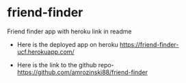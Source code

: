 # friend-finder
Friend finder app with heroku link in readme
* Here is the deployed app on heroku                https://friend-finder-ucf.herokuapp.com/

* Here is the link to the github repo-
    https://github.com/amrozinski88/friend-finder
